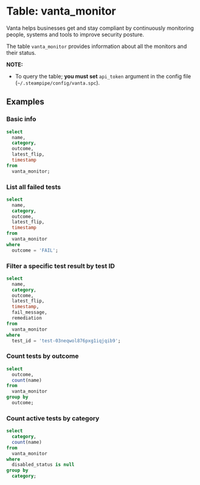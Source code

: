 # Table: vanta_monitor

Vanta helps businesses get and stay compliant by continuously monitoring people, systems and tools to improve security posture.

The table `vanta_monitor` provides information about all the monitors and their status.

**NOTE:**

- To query the table; **you must set** `api_token` argument in the config file (`~/.steampipe/config/vanta.spc`).

## Examples

### Basic info

```sql
select
  name,
  category,
  outcome,
  latest_flip,
  timestamp
from
  vanta_monitor;
```

### List all failed tests

```sql
select
  name,
  category,
  outcome,
  latest_flip,
  timestamp
from
  vanta_monitor
where
  outcome = 'FAIL';
```

### Filter a specific test result by test ID

```sql
select
  name,
  category,
  outcome,
  latest_flip,
  timestamp,
  fail_message,
  remediation
from
  vanta_monitor
where
  test_id = 'test-03neqwol876pxg1iqjqib9';
```

### Count tests by outcome

```sql
select
  outcome,
  count(name)
from
  vanta_monitor
group by
  outcome;
```

### Count active tests by category

```sql
select
  category,
  count(name)
from
  vanta_monitor
where
  disabled_status is null
group by
  category;
```
